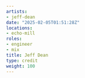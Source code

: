 ```yaml
---
artists:
- jeff-dean
date: "2025-02-05T01:51:28Z"
locations:
- echo-mill
roles:
- engineer
- mix
title: Jeff Dean
type: credit
weight: 100
---
```

